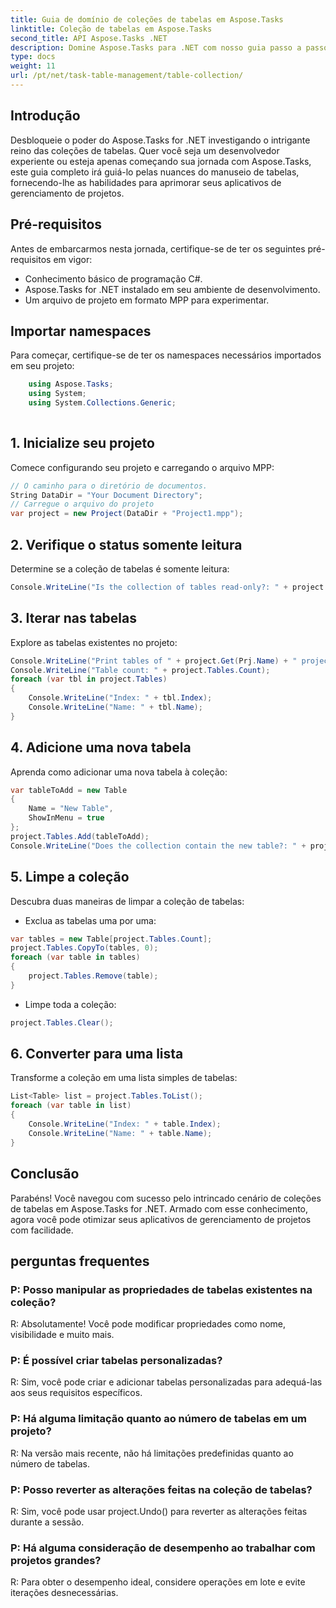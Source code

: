 ```yaml
---
title: Guia de domínio de coleções de tabelas em Aspose.Tasks
linktitle: Coleção de tabelas em Aspose.Tasks
second_title: API Aspose.Tasks .NET
description: Domine Aspose.Tasks para .NET com nosso guia passo a passo sobre como lidar com coleções de tabelas. Aprimore aplicativos de gerenciamento de projetos sem esforço. Baixe Agora!
type: docs
weight: 11
url: /pt/net/task-table-management/table-collection/
---
```

## Introdução
Desbloqueie o poder do Aspose.Tasks for .NET investigando o intrigante reino das coleções de tabelas. Quer você seja um desenvolvedor experiente ou esteja apenas começando sua jornada com Aspose.Tasks, este guia completo irá guiá-lo pelas nuances do manuseio de tabelas, fornecendo-lhe as habilidades para aprimorar seus aplicativos de gerenciamento de projetos.
## Pré-requisitos
Antes de embarcarmos nesta jornada, certifique-se de ter os seguintes pré-requisitos em vigor:
- Conhecimento básico de programação C#.
- Aspose.Tasks for .NET instalado em seu ambiente de desenvolvimento.
- Um arquivo de projeto em formato MPP para experimentar.
## Importar namespaces
Para começar, certifique-se de ter os namespaces necessários importados em seu projeto:
```csharp
    using Aspose.Tasks;
    using System;
    using System.Collections.Generic;
    
```
## 1. Inicialize seu projeto
Comece configurando seu projeto e carregando o arquivo MPP:
```csharp
// O caminho para o diretório de documentos.
String DataDir = "Your Document Directory";
// Carregue o arquivo do projeto
var project = new Project(DataDir + "Project1.mpp");
```
## 2. Verifique o status somente leitura
Determine se a coleção de tabelas é somente leitura:
```csharp
Console.WriteLine("Is the collection of tables read-only?: " + project.Tables.IsReadOnly);
```
## 3. Iterar nas tabelas
Explore as tabelas existentes no projeto:
```csharp
Console.WriteLine("Print tables of " + project.Get(Prj.Name) + " project.");
Console.WriteLine("Table count: " + project.Tables.Count);
foreach (var tbl in project.Tables)
{
    Console.WriteLine("Index: " + tbl.Index);
    Console.WriteLine("Name: " + tbl.Name);
}
```
## 4. Adicione uma nova tabela
Aprenda como adicionar uma nova tabela à coleção:
```csharp
var tableToAdd = new Table
{
    Name = "New Table",
    ShowInMenu = true
};
project.Tables.Add(tableToAdd);
Console.WriteLine("Does the collection contain the new table?: " + project.Tables.Contains(tableToAdd));
```
## 5. Limpe a coleção
Descubra duas maneiras de limpar a coleção de tabelas:
- Exclua as tabelas uma por uma:
```csharp
var tables = new Table[project.Tables.Count];
project.Tables.CopyTo(tables, 0);
foreach (var table in tables)
{
    project.Tables.Remove(table);
}
```
- Limpe toda a coleção:
```csharp
project.Tables.Clear();
```
## 6. Converter para uma lista
Transforme a coleção em uma lista simples de tabelas:
```csharp
List<Table> list = project.Tables.ToList();
foreach (var table in list)
{
    Console.WriteLine("Index: " + table.Index);
    Console.WriteLine("Name: " + table.Name);
}
```
## Conclusão
Parabéns! Você navegou com sucesso pelo intrincado cenário de coleções de tabelas em Aspose.Tasks for .NET. Armado com esse conhecimento, agora você pode otimizar seus aplicativos de gerenciamento de projetos com facilidade.
## perguntas frequentes
### P: Posso manipular as propriedades de tabelas existentes na coleção?
R: Absolutamente! Você pode modificar propriedades como nome, visibilidade e muito mais.
### P: É possível criar tabelas personalizadas?
R: Sim, você pode criar e adicionar tabelas personalizadas para adequá-las aos seus requisitos específicos.
### P: Há alguma limitação quanto ao número de tabelas em um projeto?
R: Na versão mais recente, não há limitações predefinidas quanto ao número de tabelas.
### P: Posso reverter as alterações feitas na coleção de tabelas?
R: Sim, você pode usar project.Undo() para reverter as alterações feitas durante a sessão.
### P: Há alguma consideração de desempenho ao trabalhar com projetos grandes?
R: Para obter o desempenho ideal, considere operações em lote e evite iterações desnecessárias.